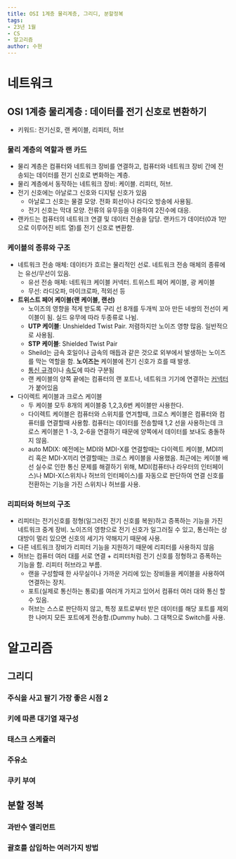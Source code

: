 ```yaml
---
title: OSI 1계층 물리계층, 그리디, 분할정복 
tags:
- 23년 1월
- CS
- 알고리즘
author: 수현
---
```

# 네트워크
## OSI 1계층 물리계층 : 데이터를 전기 신호로 변환하기
+ 키워드:  전기신호, 랜 케이블, 리피터, 허브
### 물리 계층의 역할과 랜 카드
+ 물리 계층은 컴퓨터와 네트워크 장비를 연결하고, 컴퓨터와 네트워크 장비 간에 전송되는 데이터를 전기 신호로 변화하는 계층. 
+ 물리 계층에서 동작하는 네트워크 장비: 케이블. 리피터, 허브.
+ 전기 신호에는 아날로그 신호와 디지털 신호가 있음
    + 아날로그 신호는 물결 모양. 전화 회선이나 라디오 방송에 사용됨.
    + 전기 신호는 막대 모양. 전류의 유무등을 이용하여 2진수에 대응.
+ 랜카드는 컴퓨터의 네트워크 연결 및 데이터 전송을 담당. 랜카드가 데이터(0과 1만으로 이루어진 비트 열)를 전기 신호로 변환함.

### 케이블의 종류와 구조
+ 네트워크 전송 매체: 데이터가 흐르는 물리적인 선로. 네트워크 전송 매체의 종류에는 유선/무선이 있음. 
  + 유선 전송 매체: 네트워크 케이블 커넥터. 트위스트 페어 케이블, 광 케이블
  + 무선: 라디오파, 마이크로파, 적외선 등
+ **트위스트 페어 케이블(랜 케이블, 랜선)**
    + 노이즈의 영향을 적게 받도록 구리 선 8개를 두개씩 꼬아 만든 네쌍의 전선이 케이블이 됨. 실드 유무에 따라 두종류로 나뉨.
    + **UTP 케이블**: Unshielded Twist Pair. 저렴하지만 노이즈 영향 많음. 일반적으로 사용됨.
    + **STP 케이블**: Shielded Twist Pair
    + Sheild는 금속 호일이나 금속의 매듭과 같은 것으로 외부에서 발생하는 노이즈를 막는 역할을 함. **노이즈는** 케이블에 전기 신호가 흐를 때 발생.
    + <u>통신 규격</u>이나 <u>속도</u>에 따라 구분됨
    + 랜 케이블의 양쪽 끝에는 컴퓨터의 랜 포트나, 네트워크 기기에 연결하는 <u>커넥터</u>가 붙어있음
+ 다이렉트 케이블과 크로스 케이블
    + 두 케이블 모두 8개의 케이블중 1,2,3,6번 케이블만 사용한다.
    + 다이렉트 케이블은 컴퓨터와 스위치를 연겨할때, 크로스 케이블은 컴퓨터와 컴퓨터를 연결할때 사용함. 컴퓨터는 데이터를 전송할때 1,2 선을 사용하는데 크로스 케이블은 1 -3, 2-6을 연결하기 때문에 양쪽에서 데이터를 보내도 충돌하지 않음.
    + auto MDIX: 예전에는 MDI와 MDI-X를 연결할때는 다이렉트 케이블, MDI끼리 혹은 MDI-X끼리 연결할때는 크로스 케이블을 사용했음. 최근에는 케이블 배선 실수로 인한 통신 문제를 해결하기 위해, MDI(컴퓨터나 라우터의 인터페이스)나 MDI-X(스위치나 허브의 인터페이스)를 자동으로 판단하여 연결 신호를 전환하는 기능을 가진 스위치나 허브를 사용. 

### 리피터와 허브의 구조
+ 리피터는 전기신호를 정형(일그러진 전기 신호를 복원)하고 증폭하는 기능을 가진 네트워크 중계 장비. 노이즈의 영향으로 전기 신호가 일그러질 수 있고, 통신하는 상대방이 멀리 있으면 신호의 세기가 약해지기 때문에 사용.
+ 다른 네트워크 장비가 리피터 기능을 지원하기 때문에 리피터를 사용하지 않음
+ 허브는 컴퓨터 여러 대를 서로 연결 + 리피터처럼 전기 신호를 정형하고 증폭하는 기능을 함. 리피터 허브라고 부름.
    + 랜을 구성할때 한 사무실이나 가까운 거리에 있는 장비들을 케이블을 사용하여 연결하는 장치.
  + 포트(실제로 통신하는 통로)를 여러개 가지고 있어서 컴퓨터 여러 대와 통신 할 수 있음.
  + 허브는 스스로 판단하지 않고, 특정 포트로부터 받은 데이터를 해당 포트를 제외한 나머지 모든 포트에게 전송함.(Dummy hub). 그 대책으로 Switch를 사용.
  
# 알고리즘
## 그리디
### 주식을 사고 팔기 가장 좋은 시점 2
### 키에 따른 대기열 재구성
### 태스크 스케쥴러
### 주유소
### 쿠키 부여
## 분할 정복
### 과반수 앨리먼트
### 괄호를 삽입하는 여러가지 방법
